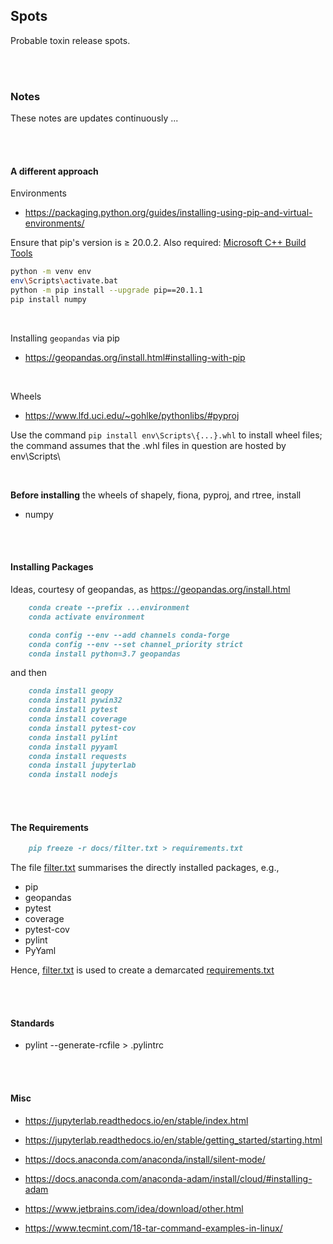 ## Spots

Probable toxin release spots.

<br>
<br>

### Notes

These notes are updates continuously ...

<br>
<br>

#### A different approach

Environments
* https://packaging.python.org/guides/installing-using-pip-and-virtual-environments/

Ensure that pip's version is ≥ 20.0.2.  Also required: [Microsoft C++ Build Tools](https://visualstudio.microsoft.com/visual-cpp-build-tools/)

```bash
python -m venv env
env\Scripts\activate.bat
python -m pip install --upgrade pip==20.1.1
pip install numpy
```

<br>

Installing `geopandas` via pip
* https://geopandas.org/install.html#installing-with-pip

<br>

Wheels
* https://www.lfd.uci.edu/~gohlke/pythonlibs/#pyproj

Use the command `pip install env\Scripts\{...}.whl` to install wheel files; the command assumes that the .whl files in question are hosted by env\Scripts\

<br>

**Before installing** the wheels of shapely, fiona, pyproj, and rtree, install

* numpy

<br>
<br>

#### Installing Packages

Ideas, courtesy of geopandas, as https://geopandas.org/install.html

```markdown
    conda create --prefix ...environment
    conda activate environment

    conda config --env --add channels conda-forge
    conda config --env --set channel_priority strict
    conda install python=3.7 geopandas
```
and then

```markdown
    conda install geopy
    conda install pywin32
    conda install pytest
    conda install coverage
    conda install pytest-cov
    conda install pylint
    conda install pyyaml
    conda install requests
    conda install jupyterlab
    conda install nodejs
```

<br>
<br>

#### The Requirements

````markdown
    pip freeze -r docs/filter.txt > requirements.txt
````

The file [filter.txt](./docs/filter.txt) summarises the directly installed packages, e.g.,

* pip
* geopandas
* pytest
* coverage
* pytest-cov
* pylint
* PyYaml

Hence, [filter.txt](./docs/filter.txt) is used to create a demarcated [requirements.txt](requirements.txt)

<br>
<br>

#### Standards

* pylint --generate-rcfile > .pylintrc

<br>
<br>

#### Misc

* https://jupyterlab.readthedocs.io/en/stable/index.html
* https://jupyterlab.readthedocs.io/en/stable/getting_started/starting.html

* https://docs.anaconda.com/anaconda/install/silent-mode/
* https://docs.anaconda.com/anaconda-adam/install/cloud/#installing-adam

* https://www.jetbrains.com/idea/download/other.html

* https://www.tecmint.com/18-tar-command-examples-in-linux/
